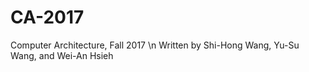 # CA-2017
Computer Architecture, Fall 2017 \n
Written by Shi-Hong Wang, Yu-Su Wang, and Wei-An Hsieh
